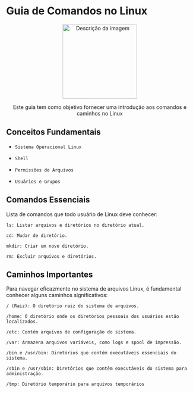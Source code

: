 # Guia de Comandos no Linux
<p align="center">
  <img src="https://github.com/hramoz99/linux/assets/78046279/51df470e-e5f0-4e63-bae6-0fe0c4641a83" width="200" alt="Descrição da imagem">
</p>

<p align="center">Este guia tem como objetivo fornecer uma introdução aos comandos e caminhos no Linux</p>

## Conceitos Fundamentais

- `Sistema Operacional Linux`

- `Shell`

- `Permissões de Arquivos`

- `Usuários e Grupos`

## Comandos Essenciais
Lista de comandos que todo usuário de Linux deve conhecer:

```
ls: Listar arquivos e diretórios no diretório atual.
```
```
cd: Mudar de diretório.
```
```
mkdir: Criar um novo diretório.
```
```
rm: Excluir arquivos e diretórios.
```

## Caminhos Importantes
Para navegar eficazmente no sistema de arquivos Linux, é fundamental conhecer alguns caminhos significativos:
```
/ (Raiz): O diretório raiz do sistema de arquivos.
```
```
/home: O diretório onde os diretórios pessoais dos usuários estão localizados.
```
```
/etc: Contém arquivos de configuração do sistema.
```
```
/var: Armazena arquivos variáveis, como logs e spool de impressão.
```
```
/bin e /usr/bin: Diretórios que contêm executáveis essenciais do sistema.
```
```
/sbin e /usr/sbin: Diretórios que contêm executáveis do sistema para administração.
```
```
/tmp: Diretório temporário para arquivos temporários
```
